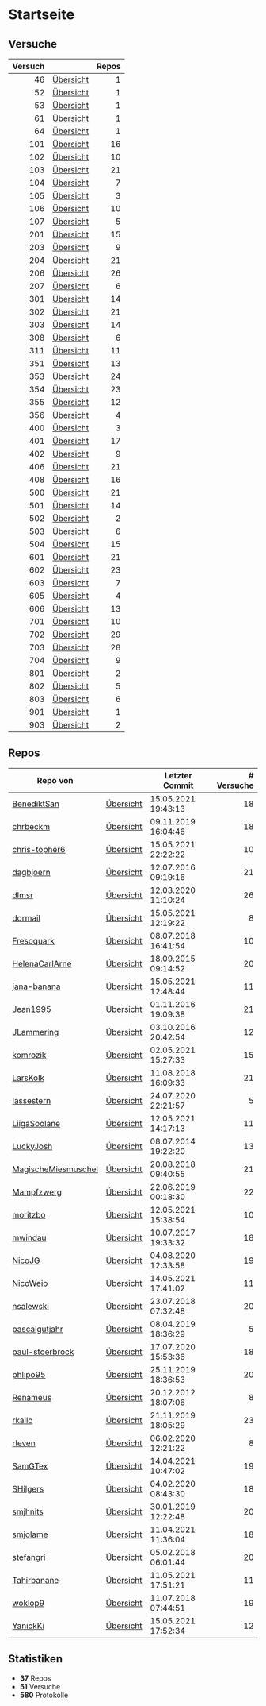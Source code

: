 # Startseite

## Versuche

|Versuch|                        |Repos|
|------:|------------------------|----:|
|     46|[Übersicht](versuch/46) |    1|
|     52|[Übersicht](versuch/52) |    1|
|     53|[Übersicht](versuch/53) |    1|
|     61|[Übersicht](versuch/61) |    1|
|     64|[Übersicht](versuch/64) |    1|
|    101|[Übersicht](versuch/101)|   16|
|    102|[Übersicht](versuch/102)|   10|
|    103|[Übersicht](versuch/103)|   21|
|    104|[Übersicht](versuch/104)|    7|
|    105|[Übersicht](versuch/105)|    3|
|    106|[Übersicht](versuch/106)|   10|
|    107|[Übersicht](versuch/107)|    5|
|    201|[Übersicht](versuch/201)|   15|
|    203|[Übersicht](versuch/203)|    9|
|    204|[Übersicht](versuch/204)|   21|
|    206|[Übersicht](versuch/206)|   26|
|    207|[Übersicht](versuch/207)|    6|
|    301|[Übersicht](versuch/301)|   14|
|    302|[Übersicht](versuch/302)|   21|
|    303|[Übersicht](versuch/303)|   14|
|    308|[Übersicht](versuch/308)|    6|
|    311|[Übersicht](versuch/311)|   11|
|    351|[Übersicht](versuch/351)|   13|
|    353|[Übersicht](versuch/353)|   24|
|    354|[Übersicht](versuch/354)|   23|
|    355|[Übersicht](versuch/355)|   12|
|    356|[Übersicht](versuch/356)|    4|
|    400|[Übersicht](versuch/400)|    3|
|    401|[Übersicht](versuch/401)|   17|
|    402|[Übersicht](versuch/402)|    9|
|    406|[Übersicht](versuch/406)|   21|
|    408|[Übersicht](versuch/408)|   16|
|    500|[Übersicht](versuch/500)|   21|
|    501|[Übersicht](versuch/501)|   14|
|    502|[Übersicht](versuch/502)|    2|
|    503|[Übersicht](versuch/503)|    6|
|    504|[Übersicht](versuch/504)|   15|
|    601|[Übersicht](versuch/601)|   21|
|    602|[Übersicht](versuch/602)|   23|
|    603|[Übersicht](versuch/603)|    7|
|    605|[Übersicht](versuch/605)|    4|
|    606|[Übersicht](versuch/606)|   13|
|    701|[Übersicht](versuch/701)|   10|
|    702|[Übersicht](versuch/702)|   29|
|    703|[Übersicht](versuch/703)|   28|
|    704|[Übersicht](versuch/704)|    9|
|    801|[Übersicht](versuch/801)|    2|
|    802|[Übersicht](versuch/802)|    5|
|    803|[Übersicht](versuch/803)|    6|
|    901|[Übersicht](versuch/901)|    1|
|    903|[Übersicht](versuch/903)|    2|


## Repos

|                                    Repo von                                    |                                     |  Letzter Commit   |# Versuche|
|--------------------------------------------------------------------------------|-------------------------------------|-------------------|---------:|
|[BenediktSan](https://github.com/BenediktSan/AnfaengerPraktikum2020)            |[Übersicht](repo/BenediktSan)        |15.05.2021 19:43:13|        18|
|[chrbeckm](https://github.com/chrbeckm/anfaenger-praktikum)                     |[Übersicht](repo/chrbeckm)           |09.11.2019 16:04:46|        18|
|[chris-topher6](https://github.com/chris-topher6/Anfaenger-Praktikum)           |[Übersicht](repo/chris-topher6)      |15.05.2021 22:22:22|        10|
|[dagbjoern](https://github.com/dagbjoern/AP-Physik)                             |[Übersicht](repo/dagbjoern)          |12.07.2016 09:19:16|        21|
|[dlmsr](https://github.com/dlmsr/praktikum)                                     |[Übersicht](repo/dlmsr)              |12.03.2020 11:10:24|        26|
|[dormail](https://github.com/dormail/ap)                                        |[Übersicht](repo/dormail)            |15.05.2021 12:19:22|         8|
|[Fresoquark](https://github.com/Fresoquark/Anfaengerpraktikum)                  |[Übersicht](repo/Fresoquark)         |08.07.2018 16:41:54|        10|
|[HelenaCarlArne](https://github.com/HelenaCarlArne/ProtokolleAP)                |[Übersicht](repo/HelenaCarlArne)     |18.09.2015 09:14:52|        20|
|[jana-banana](https://github.com/jana-banana/AP-2020)                           |[Übersicht](repo/jana-banana)        |15.05.2021 12:48:44|        11|
|[Jean1995](https://github.com/Jean1995/Praktikum)                               |[Übersicht](repo/Jean1995)           |01.11.2016 19:09:38|        21|
|[JLammering](https://github.com/JLammering/Physikalisches-Praktikum)            |[Übersicht](repo/JLammering)         |03.10.2016 20:42:54|        12|
|[komrozik](https://github.com/komrozik/AP2019)                                  |[Übersicht](repo/komrozik)           |02.05.2021 15:27:33|        15|
|[LarsKolk](https://github.com/LarsKolk/Anfaengerpraktikum)                      |[Übersicht](repo/LarsKolk)           |11.08.2018 16:09:33|        21|
|[lassestern](https://github.com/lassestern/praktikum-david-lasse)               |[Übersicht](repo/lassestern)         |24.07.2020 22:21:57|         5|
|[LiigaSoolane](https://github.com/LiigaSoolane/Paktikum-mit-dem-Teufel)         |[Übersicht](repo/LiigaSoolane)       |12.05.2021 14:17:13|        11|
|[LuckyJosh](https://github.com/LuckyJosh/APPhysik)                              |[Übersicht](repo/LuckyJosh)          |08.07.2014 19:22:20|        13|
|[MagischeMiesmuschel](https://github.com/MagischeMiesmuschel/AnfaengerPraktikum)|[Übersicht](repo/MagischeMiesmuschel)|20.08.2018 09:40:55|        21|
|[Mampfzwerg](https://github.com/Mampfzwerg/Praktikum)                           |[Übersicht](repo/Mampfzwerg)         |22.06.2019 00:18:30|        22|
|[moritzbo](https://github.com/moritzbo/anfaenger_praktikum)                     |[Übersicht](repo/moritzbo)           |12.05.2021 15:38:54|        10|
|[mwindau](https://github.com/mwindau/praktikum)                                 |[Übersicht](repo/mwindau)            |10.07.2017 19:33:32|        18|
|[NicoJG](https://github.com/NicoJG/Anfaengerpraktikum)                          |[Übersicht](repo/NicoJG)             |04.08.2020 12:33:58|        19|
|[NicoWeio](https://github.com/NicoWeio/AP)                                      |[Übersicht](repo/NicoWeio)           |14.05.2021 17:41:02|        11|
|[nsalewski](https://github.com/nsalewski/laboratory)                            |[Übersicht](repo/nsalewski)          |23.07.2018 07:32:48|        20|
|[pascalgutjahr](https://github.com/pascalgutjahr/Praktikum-1)                   |[Übersicht](repo/pascalgutjahr)      |08.04.2019 18:36:29|         5|
|[paul-stoerbrock](https://github.com/paul-stoerbrock/Praktikum)                 |[Übersicht](repo/paul-stoerbrock)    |17.07.2020 15:53:36|        18|
|[phlipo95](https://github.com/phlipo95/AP-Praktikum)                            |[Übersicht](repo/phlipo95)           |25.11.2019 18:36:53|        20|
|[Renameus](https://github.com/Renameus/PhysikPraktikum1)                        |[Übersicht](repo/Renameus)           |20.12.2012 18:07:06|         8|
|[rkallo](https://github.com/rkallo/APWS1718)                                    |[Übersicht](repo/rkallo)             |21.11.2019 18:05:29|        23|
|[rleven](https://github.com/rleven/richard_joell_Praktikum)                     |[Übersicht](repo/rleven)             |06.02.2020 12:21:22|         8|
|[SamGTex](https://github.com/SamGTex/Physik_Praktikum_Samuel_Max)               |[Übersicht](repo/SamGTex)            |14.04.2021 10:47:02|        19|
|[SHilgers](https://github.com/SHilgers/Praktikum2)                              |[Übersicht](repo/SHilgers)           |04.02.2020 08:43:30|        18|
|[smjhnits](https://github.com/smjhnits/Praktikum_TU_D_16-17)                    |[Übersicht](repo/smjhnits)           |30.01.2019 12:22:48|        20|
|[smjolame](https://github.com/smjolame/Praktikum_1)                             |[Übersicht](repo/smjolame)           |11.04.2021 11:36:04|        18|
|[stefangri](https://github.com/stefangri/s_s_productions)                       |[Übersicht](repo/stefangri)          |05.02.2018 06:01:44|        20|
|[Tahirbanane](https://github.com/Tahirbanane/AP)                                |[Übersicht](repo/Tahirbanane)        |11.05.2021 17:51:21|        11|
|[woklop9](https://github.com/woklop9/Anfaengerpraktikum)                        |[Übersicht](repo/woklop9)            |11.07.2018 07:44:51|        19|
|[YanickKi](https://github.com/YanickKi/AP_T_Y)                                  |[Übersicht](repo/YanickKi)           |15.05.2021 17:52:34|        12|


## Statistiken
- **37** Repos
- **51** Versuche
- **580** Protokolle
